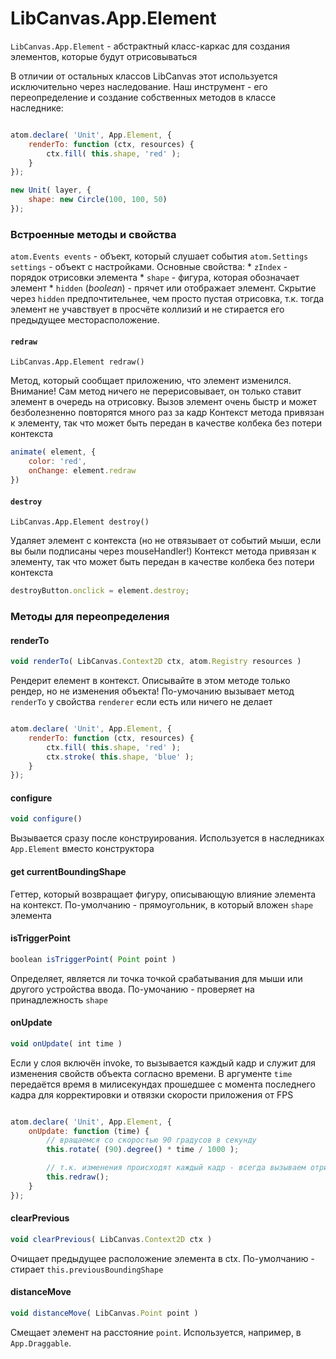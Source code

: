 LibCanvas.App.Element
=====================

`LibCanvas.App.Element` - абстрактный класс-каркас для создания элементов, которые будут отрисовываться

В отличии от остальных классов LibCanvas этот используется исключительно через наследование.
Наш инструмент - его переопределение и создание собственных методов в классе наследнике:

```js

atom.declare( 'Unit', App.Element, {
	renderTo: function (ctx, resources) {
		ctx.fill( this.shape, 'red' );
	}
});

new Unit( layer, {
	shape: new Circle(100, 100, 50)
});

```

### Встроенные методы и свойства

`atom.Events events` - объект, который слушает события
`atom.Settings settings` - объект с настройками. Основные свойства:
	* `zIndex` - порядок отрисовки элемента
	* `shape` - фигура, которая обозначает элемент
	* `hidden` (*boolean*) - прячет или отображает элемент. Скрытие через `hidden` предпочтительнее, чем просто пустая отрисовка, т.к. тогда элемент не учавствует в просчёте коллизий и не стирается его предыдущее месторасположение.

#### `redraw`

`LibCanvas.App.Element redraw()`

Метод, который сообщает приложению, что элемент изменился.
Внимание! Сам метод ничего не перерисовывает, он только ставит элемент в очередь на отрисовку.
Вызов элемент очень быстр и может безболезненно повторятся много раз за кадр
Контекст метода привязан к элементу, так что может быть передан в качестве колбека без потери контекста

```js
animate( element, {
	color: 'red',
	onChange: element.redraw
})
```

#### `destroy`

`LibCanvas.App.Element destroy()`

Удаляет элемент с контекста (но не отвязывает от событий мыши, если вы были подписаны через mouseHandler!)
Контекст метода привязан к элементу, так что может быть передан в качестве колбека без потери контекста

```js
destroyButton.onclick = element.destroy;
```

### Методы для переопределения

#### renderTo

```js
void renderTo( LibCanvas.Context2D ctx, atom.Registry resources )
```

Рендерит елемент в контекст. Описывайте в этом методе только рендер, но не изменения объекта!
По-умочанию вызывает метод `renderTo` у свойства `renderer` если есть или ничего не делает

```js

atom.declare( 'Unit', App.Element, {
	renderTo: function (ctx, resources) {
		ctx.fill( this.shape, 'red' );
		ctx.stroke( this.shape, 'blue' );
	}
});

```

#### configure

```js
void configure()
```

Вызывается сразу после конструирования. Используется в наследниках `App.Element` вместо конструктора

#### get currentBoundingShape

Геттер, который возвращает фигуру, описывающую влияние элемента на контекст. По-умолчанию - прямоугольник, в который вложен `shape` элемента

#### isTriggerPoint

```js
boolean isTriggerPoint( Point point )
```

Определяет, является ли точка точкой срабатывания для мыши или другого устройства ввода. По-умочанию - проверяет на принадлежность `shape`

#### onUpdate

```js
void onUpdate( int time )
```

Если у слоя включён invoke, то вызывается каждый кадр и служит для изменения свойств объекта согласно времени.
В аргументе `time` передаётся время в милисекундах прошедшее с момента последнего кадра для корректировки и отвязки скорости приложения от FPS

```js

atom.declare( 'Unit', App.Element, {
	onUpdate: function (time) {
		// вращаемся со скоростью 90 градусов в секунду
		this.rotate( (90).degree() * time / 1000 );

		// т.к. изменения происходят каждый кадр - всегда вызываем отрисовку
		this.redraw();
	}
});
```

#### clearPrevious

```js
void clearPrevious( LibCanvas.Context2D ctx )
```

Очищает предыдущее расположение элемента в ctx. По-умолчанию - стирает `this.previousBoundingShape`

#### distanceMove

```js
void distanceMove( LibCanvas.Point point )
```

Смещает элемент на расстояние `point`. Используется, например, в `App.Draggable`.